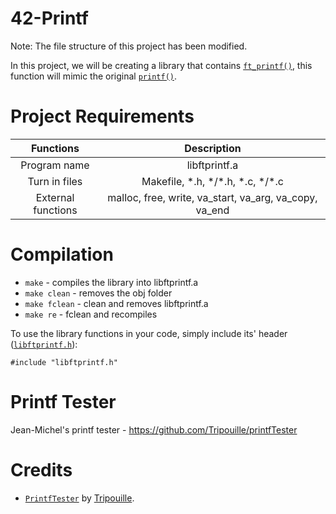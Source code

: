 # 42-Printf

Note: The file structure of this project has been modified.

In this project, we will be creating a library that contains [`ft_printf()`](src/ft_printf.c), this function will mimic the original [`printf()`](https://man7.org/linux/man-pages/man3/fprintf.3.html).

# Project Requirements

|     Functions      |                      Description                       |
| :----------------: | :----------------------------------------------------: |
|    Program name    |                     libftprintf.a                      |
|   Turn in files    |         Makefile, \*.h, \*/\*.h, \*.c, \*/\*.c         |
| External functions | malloc, free, write, va_start, va_arg, va_copy, va_end |

# Compilation

- `make` - compiles the library into libftprintf.a
- `make clean` - removes the obj folder
- `make fclean` - clean and removes libftprintf.a
- `make re` - fclean and recompiles

To use the library functions in your code, simply include its' header ([`libftprintf.h`](inc/libftprintf.h)):

```
#include "libftprintf.h"
```

# Printf Tester

Jean-Michel's printf tester - https://github.com/Tripouille/printfTester

# Credits

- [`PrintfTester`](https://github.com/Tripouille/printfTester) by [Tripouille](https://github.com/Tripouille).
